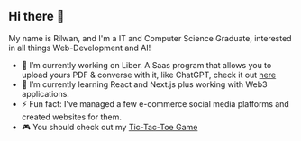 ## Hi there 👋

My name is Rilwan, and I'm a IT and Computer Science Graduate, interested in all things Web-Development and AI!

- 🔭 I’m currently working on Liber. A Saas program that allows you to upload yours PDF & converse with it, like ChatGPT, check it out [here](https://github.com/ByRilwan/Liber)
- 🌱 I’m currently learning React and Next.js plus working with Web3 applications.
- ⚡ Fun fact: I've managed a few e-commerce social media platforms and created websites for them.
- 🎮 You should check out my [Tic-Tac-Toe Game](https://github.com/ByRilwan/Tic-Tac-Toe)
